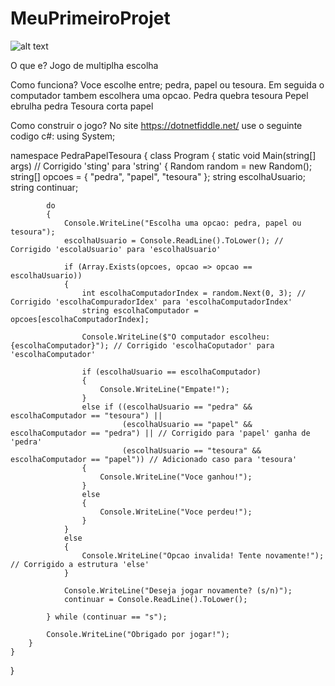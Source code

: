 # MeuPrimeiroProjet

![alt text](<Print do jogo em execucao.png>)

O que e? Jogo de multiplha escolha 

Como funciona? Voce escolhe entre; pedra, papel ou tesoura. Em seguida o computador tambem escolhera uma opcao. 
Pedra quebra tesoura 
Pepel ebrulha pedra
Tesoura corta papel 

Como construir o jogo? 
No site https://dotnetfiddle.net/ use o seguinte codigo c#:
using System;

namespace PedraPapelTesoura
{
    class Program
    {
        static void Main(string[] args) // Corrigido 'sting' para 'string'
        {
            Random random = new Random();
            string[] opcoes = { "pedra", "papel", "tesoura" };
            string escolhaUsuario;
            string continuar;

            do
            {
                Console.WriteLine("Escolha uma opcao: pedra, papel ou tesoura");
                escolhaUsuario = Console.ReadLine().ToLower(); // Corrigido 'escolaUsuario' para 'escolhaUsuario'

                if (Array.Exists(opcoes, opcao => opcao == escolhaUsuario))
                {
                    int escolhaComputadorIndex = random.Next(0, 3); // Corrigido 'escolhaCompuradorIdex' para 'escolhaComputadorIndex'
                    string escolhaComputador = opcoes[escolhaComputadorIndex];

                    Console.WriteLine($"O computador escolheu: {escolhaComputador}"); // Corrigido 'escolhaCoputador' para 'escolhaComputador'

                    if (escolhaUsuario == escolhaComputador)
                    {
                        Console.WriteLine("Empate!");
                    }
                    else if ((escolhaUsuario == "pedra" && escolhaComputador == "tesoura") || 
                             (escolhaUsuario == "papel" && escolhaComputador == "pedra") || // Corrigido para 'papel' ganha de 'pedra'
                             (escolhaUsuario == "tesoura" && escolhaComputador == "papel")) // Adicionado caso para 'tesoura'
                    {
                        Console.WriteLine("Voce ganhou!");
                    }
                    else
                    {
                        Console.WriteLine("Voce perdeu!");
                    }
                }
                else
                {
                    Console.WriteLine("Opcao invalida! Tente novamente!"); // Corrigido a estrutura 'else'
                }

                Console.WriteLine("Deseja jogar novamente? (s/n)");
                continuar = Console.ReadLine().ToLower();

            } while (continuar == "s");

            Console.WriteLine("Obrigado por jogar!");
        }
    }
}